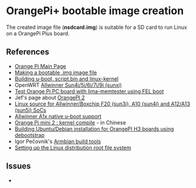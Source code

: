 # OrangePi+ bootable image creation

The created image file (**nsdcard.img**) is suitable for a SD card to
run Linux on a OrangePi Plus board.

## References
  * [Orange Pi Main Page](http://www.orangepi.org/Docs/mainpage.html)
  * [Making a bootable .img image file](http://www.orangepi.org/Docs/Makingabootable.html)
  * [Building u-boot, script.bin and linux-kernel](http://www.orangepi.org/Docs/Building.html)
  * OpenWRT [Allwinner Sun4i/5i/6i/7i/9i (sunxi)](http://wiki.openwrt.org/doc/hardware/soc/soc.allwinner.sunxi)
  * [Test Orange Pi PC board with lima-memtester using FEL boot](https://github.com/ssvb/lima-memtester/releases)
  * Jef's page about [OrangePI 2](http://moinejf.free.fr/opi2/)
  * [Linux source for Allwinner/Boxchip F20 (sun3i), A10 (sun4i) and A12/A13 (sun5i) SoCs](https://github.com/jwrdegoede/linux-sunxi/tree/sunxi-wip)
  * [Allwinner A1x native u-boot support](https://github.com/jwrdegoede/u-boot-sunxi)
  * [Orange Pi mini 2 : kernel compile](https://www.gitbook.com/book/sunyzero/orange-pi-mini-2-kernel-compile/details) - in Chinese
  * [Building Ubuntu/Debian installation for OrangePI H3 boards using debootstrap](https://github.com/loboris/OrangePi-BuildLinux)
  * Igor Pečovnik's [Armbian build tools](https://github.com/igorpecovnik/lib)
  * [Setting up the Linux distribution root file system](http://www.orangepi.org/Docs/SettinguptheLinux.html)

## Issues
  *
